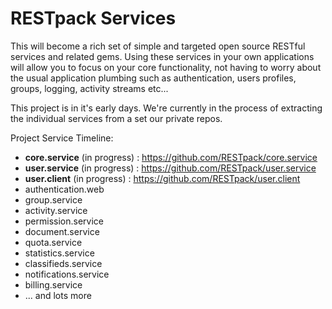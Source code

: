 # RESTpack Services

This will become a rich set of simple and targeted open source RESTful services and related gems. Using these services in your own applications will allow you to focus on your core functionality, not having to worry about the usual application plumbing such as authentication, users profiles, groups, logging, activity streams etc...

This project is in it's early days. We're currently in the process of extracting the individual services from a set our private repos.

Project Service Timeline:

 * **core.service** (in progress) : https://github.com/RESTpack/core.service
 * **user.service** (in progress) : https://github.com/RESTpack/user.service
 * **user.client** (in progress) : https://github.com/RESTpack/user.client
 * authentication.web
 * group.service
 * activity.service
 * permission.service
 * document.service
 * quota.service
 * statistics.service
 * classifieds.service
 * notifications.service
 * billing.service
 * ... and lots more


